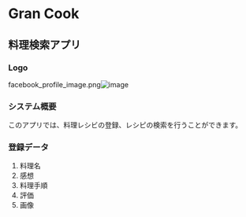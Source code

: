 # Gran Cook

## 料理検索アプリ

### Logo
facebook_profile_image.png![image](https://user-images.githubusercontent.com/27718548/115984647-3331e800-a5e3-11eb-9303-d726653bda01.png)


### システム概要
このアプリでは、料理レシビの登録、レシピの検索を行うことができます。

### 登録データ
1. 料理名
2. 感想
3. 料理手順
4. 評価
5. 画像
